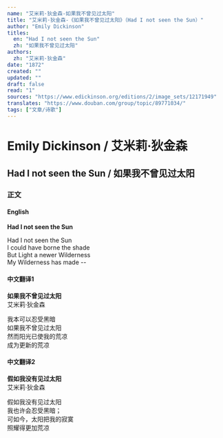 ```yaml
---
name: "艾米莉·狄金森-如果我不曾见过太阳"
title: "艾米莉·狄金森-《如果我不曾见过太阳》（Had I not seen the Sun）"
author: "Emily Dickinson"
titles:
  en: "Had I not seen the Sun"
  zh: "如果我不曾见过太阳"
authors:
  zh: "艾米莉·狄金森"
date: "1872"
created: ""
updated: ""
draft: false
read: "1"
sources: "https://www.edickinson.org/editions/2/image_sets/12171949"
translates: "https://www.douban.com/group/topic/89771034/"
tags: ["文章/诗歌"]
---
```



# Emily Dickinson / 艾米莉·狄金森

## Had I not seen the Sun / 如果我不曾见过太阳

### 正文

<!-- tabs:start -->

#### **English**

**Had I not seen the Sun**  

Had I not seen the Sun  
I could have borne the shade  
But Light a newer Wilderness  
My Wilderness has made --  

#### **中文翻译1**

**如果我不曾见过太阳**  
艾米莉·狄金森  

我本可以忍受黑暗  
如果我不曾见过太阳  
然而阳光已使我的荒凉  
成为更新的荒凉  

#### **中文翻译2**

**假如我没有见过太阳**  
艾米莉·狄金森  

假如我没有见过太阳  
我也许会忍受黑暗；  
可如今，太阳把我的寂寞  
照耀得更加荒凉  

<!-- tabs:end -->
